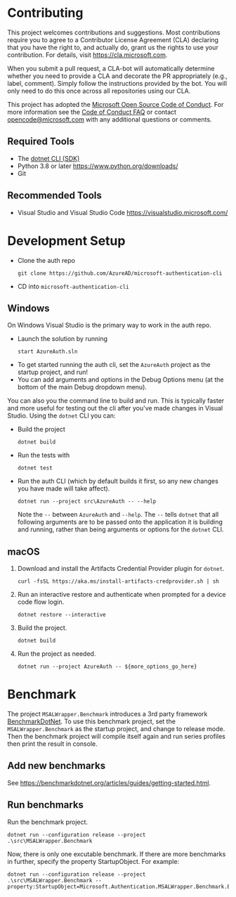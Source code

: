# Contributing

This project welcomes contributions and suggestions. Most contributions require you to
agree to a Contributor License Agreement (CLA) declaring that you have the right to,
and actually do, grant us the rights to use your contribution. For details, visit
https://cla.microsoft.com.

When you submit a pull request, a CLA-bot will automatically determine whether you need
to provide a CLA and decorate the PR appropriately (e.g., label, comment). Simply follow the
instructions provided by the bot. You will only need to do this once across all repositories using our CLA.

This project has adopted the [Microsoft Open Source Code of Conduct](https://opensource.microsoft.com/codeofconduct/).
For more information see the [Code of Conduct FAQ](https://opensource.microsoft.com/codeofconduct/faq/)
or contact [opencode@microsoft.com](mailto:opencode@microsoft.com) with any additional questions or comments.

## Required Tools
* The [dotnet CLI (SDK)](https://dotnet.microsoft.com/download)
* Python 3.8 or later https://www.python.org/downloads/
* Git

## Recommended Tools
* Visual Studio and Visual Studio Code https://visualstudio.microsoft.com/

# Development Setup

- Clone the auth repo
  ```
  git clone https://github.com/AzureAD/microsoft-authentication-cli
  ```
- CD into `microsoft-authentication-cli`

## Windows

   On Windows Visual Studio is the primary way to work in the auth repo. 
* Launch the solution by running
  ```
  start AzureAuth.sln
  ```
* To get started running the auth cli, set the `AzureAuth` project as the startup project, and run!
* You can add arguments and options in the Debug Options menu (at the bottom of the main Debug dropdown menu).

You can also you the command line to build and run. This is typically faster and more useful for testing out the cli after you've made changes in Visual Studio. Using the `dotnet` CLI you can:
- Build the project
  ```
  dotnet build
  ```

- Run the tests with
  ```
  dotnet test
  ```

- Run the auth CLI (which by default builds it first, so any new changes you have made will take affect).
  ```
  dotnet run --project src\AzureAuth -- --help
  ```
  Note the `--` between `AzureAuth` and `--help`. The `--` tells `dotnet` that all following arguments are to be passed onto the application it is building and running, rather than being arguments or options for the `dotnet` CLI.

  
## macOS

1. Download and install the Artifacts Credential Provider plugin for `dotnet`.
   ```shell
   curl -fsSL https://aka.ms/install-artifacts-credprovider.sh | sh
   ```
2. Run an interactive restore and authenticate when prompted for a device code flow login.
   ```shell
   dotnet restore --interactive
   ```
3. Build the project.
   ```shell
   dotnet build
   ```
4. Run the project as needed.
   ```shell
   dotnet run --project AzureAuth -- ${more_options_go_here}
   ```

# Benchmark
The project `MSALWrapper.Benchmark` introduces a 3rd party framework [BenchmarkDotNet](https://benchmarkdotnet.org/). To use this benchmark project, set the `MSALWrapper.Benchmark` as the startup project, and change to release mode. Then the benchmark project will compile itself again and run series profiles then print the result in console.

## Add new benchmarks
See https://benchmarkdotnet.org/articles/guides/getting-started.html.

## Run benchmarks
Run the benchmark project.
```shell
dotnet run --configuration release --project .\src\MSALWrapper.Benchmark
```

Now, there is only one excutable benchmark. If there are more benchmarks in further, specify the property StartupObject. For example:
```shell
dotnet run --configuration release --project .\src\MSALWrapper.Benchmark --property:StartupObject=Microsoft.Authentication.MSALWrapper.Benchmark.BrokerBenchmark
```
